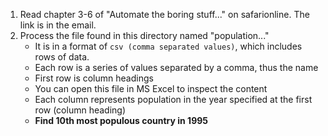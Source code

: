 1. Read chapter 3-6 of "Automate the boring stuff..." on safarionline. The link is in the email.
2. Process the file found in this directory named "population..."
    * It is in a format of `csv (comma separated values)`, which includes rows of data.
    * Each row is a series of values separated by a comma, thus the name
    * First row is column headings
    * You can open this file in MS Excel to inspect the content
    * Each column represents population in the year specified at the first row (column heading)
    * **Find 10th most populous country in 1995**